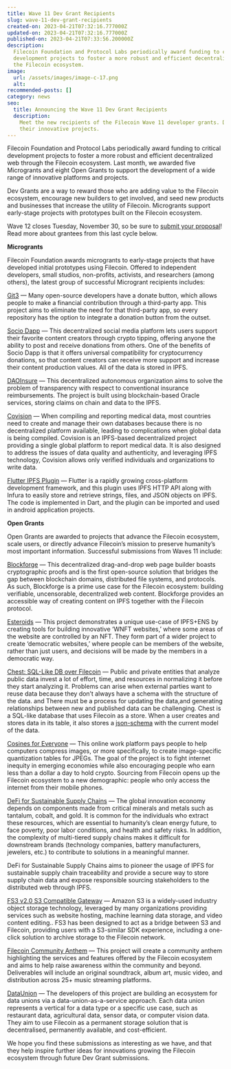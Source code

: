 ```yaml
---
title: Wave 11 Dev Grant Recipients
slug: wave-11-dev-grant-recipients
created-on: 2023-04-21T07:32:16.777000Z
updated-on: 2023-04-21T07:32:16.777000Z
published-on: 2023-04-21T07:33:56.200000Z
description:
  Filecoin Foundation and Protocol Labs periodically award funding to critical
  development projects to foster a more robust and efficient decentralized web through
  the Filecoin ecosystem.
image:
  url: /assets/images/image-c-17.png
  alt:
recommended-posts: []
category: news
seo:
  title: Announcing the Wave 11 Dev Grant Recipients
  description:
    Meet the new recipients of the Filecoin Wave 11 developer grants. Discover
    their innovative projects.
---
```


Filecoin Foundation and Protocol Labs periodically award funding to critical development projects to foster a more robust and efficient decentralized web through the Filecoin ecosystem. Last month, we awarded five Microgrants and eight Open Grants to support the development of a wide range of innovative platforms and projects.

Dev Grants are a way to reward those who are adding value to the Filecoin ecosystem, encourage new builders to get involved, and seed new products and businesses that increase the utility of Filecoin. Microgrants support early-stage projects with prototypes built on the Filecoin ecosystem.

Wave 12 closes Tuesday, November 30, so be sure to [submit your proposal](https://github.com/filecoin-project/devgrants#-how-to-apply)! Read more about grantees from this last cycle below.

**Microgrants**

Filecoin Foundation awards microgrants to early-stage projects that have developed initial prototypes using Filecoin. Offered to independent developers, small studios, non-profits, activists, and researchers (among others), the latest group of successful Microgrant recipients includes:

[Git3](https://github.com/ipfs/devgrants/issues/114) — Many open-source developers have a donate button, which allows people to make a financial contribution through a third-party app. This project aims to eliminate the need for that third-party app, so every repository has the option to integrate a donation button from the outset.

[Socio Dapp](https://github.com/ipfs/devgrants/issues/115) — This decentralized social media platform lets users support their favorite content creators through crypto tipping, offering anyone the ability to post and receive donations from others. One of the benefits of Socio Dapp is that it offers universal compatibility for cryptocurrency donations, so that content creators can receive more support and increase their content production values. All of the data is stored in IPFS.

[DAOInsure](https://github.com/ipfs/devgrants/issues/116) — This decentralized autonomous organization aims to solve the problem of transparency with respect to conventional insurance reimbursements. The project is built using blockchain-based Oracle services, storing claims on chain and data to the IPFS.

[Covision](https://github.com/ipfs/devgrants/issues/119) — When compiling and reporting medical data, most countries need to create and manage their own databases because there is no decentralized platform available, leading to complications when global data is being compiled. Covision is an IPFS-based decentralized project providing a single global platform to report medical data. It is also designed to address the issues of data quality and authenticity, and leveraging IPFS technology, Covision allows only verified individuals and organizations to write data.

[Flutter IPFS Plugin](https://github.com/ipfs/devgrants/issues/121) — Flutter is a rapidly growing cross-platform development framework, and this plugin uses IPFS HTTP API along with Infura to easily store and retrieve strings, files, and JSON objects on IPFS. The code is implemented in Dart, and the plugin can be imported and used in android application projects.

**Open Grants**

Open Grants are awarded to projects that advance the Filecoin ecosystem, scale users, or directly advance Filecoin’s mission to preserve humanity’s most important information. Successful submissions from Waves 11 include:

[Blockforge](https://github.com/filecoin-project/devgrants/issues/354) — This decentralized drag-and-drop web page builder boasts cryptographic proofs and is the first open-source solution that bridges the gap between blockchain domains, distributed file systems, and protocols. As such, Blockforge is a prime use case for the Filecoin ecosystem: building verifiable, uncensorable, decentralized web content. Blockforge provides an accessible way of creating content on IPFS together with the Filecoin protocol.

[Esteroids](https://github.com/filecoin-project/devgrants/issues/357) — This project demonstrates a unique use-case of IPFS+ENS by creating tools for building innovative ‘WNFT websites,’ where some areas of the website are controlled by an NFT. They form part of a wider project to create ‘democratic websites,’ where people can be members of the website, rather than just users, and decisions will be made by the members in a democratic way.

[Chest: SQL-Like DB over Filecoin](https://github.com/filecoin-project/devgrants/issues/382) — Public and private entities that analyze public data invest a lot of effort, time, and resources in normalizing it before they start analyzing it. Problems can arise when external parties want to reuse data because they don’t always have a schema with the structure of the data. and There must be a process for updating the data,and generating relationships between new and published data can be challenging. Chest is a SQL-like database that uses Filecoin as a store. When a user creates and stores data in its table, it also stores a [json-schema](https://json-schema.org/) with the current model of the data.

[Cosines for Everyone](https://github.com/filecoin-project/devgrants/issues/383) — This online work platform pays people to help computers compress images, or more specifically, to create image-specific quantization tables for JPEGs. The goal of the project is to fight internet inequity in emerging economies while also encouraging people who earn less than a dollar a day to hold crypto. Sourcing from Filecoin opens up the Filecoin ecosystem to a new demographic: people who only access the internet from their mobile phones.

[DeFi for Sustainable Supply Chains](https://github.com/PowVT/devgrants/blob/master/open-grants/open-proposal-defi-for-sustainable-supply-chains.md) — The global innovation economy depends on components made from critical minerals and metals such as tantalum, cobalt, and gold. It is common for the individuals who extract these resources, which are essential to humanity’s clean energy future, to face poverty, poor labor conditions, and health and safety risks. In addition, the complexity of multi-tiered supply chains makes it difficult for downstream brands (technology companies, battery manufacturers, jewelers, etc.) to contribute to solutions in a meaningful manner.

DeFi for Sustainable Supply Chains aims to pioneer the usage of IPFS for sustainable supply chain traceability and provide a secure way to store supply chain data and expose responsible sourcing stakeholders to the distributed web through IPFS.

[FS3 v2.0 S3 Compatible Gateway](https://github.com/filecoin-project/devgrants/issues/363) — Amazon S3 is a widely-used industry object storage technology, leveraged by many organizations providing services such as website hosting, machine learning data storage, and video content editing.. FS3 has been designed to act as a bridge between S3 and Filecoin, providing users with a S3-similar SDK experience, including a one-click solution to archive storage to the Filecoin network.

[Filecoin Community Anthem](https://github.com/filecoin-project/devgrants/issues/366) — This project will create a community anthem highlighting the services and features offered by the Filecoin ecosystem and aims to help raise awareness within the community and beyond. Deliverables will include an original soundtrack, album art, music video, and distribution across 25+ music streaming platforms.

[DataUnion](https://github.com/filecoin-project/devgrants/issues/379) — The developers of this project are building an ecosystem for data unions via a data-union-as-a-service approach. Each data union represents a vertical for a data type or a specific use case, such as restaurant data, agricultural data, sensor data, or computer vision data. They aim to use Filecoin as a permanent storage solution that is decentralised, permanently available, and cost-efficient.

We hope you find these submissions as interesting as we have, and that they help inspire further ideas for innovations growing the Filecoin ecosystem through future Dev Grant submissions.

